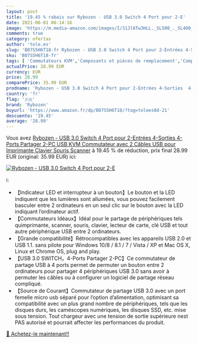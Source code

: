 ```yaml
---
layout: post
title: '19.45 % rabais sur Rybozen - USB 3.0 Switch 4 Port pour 2-E'
date: 2021-06-01 06:14:16
image: 'https://m.media-amazon.com/images/I/31Jl6Tw3HLL._SL500_._SL400_.jpg'
comments: true
category: ofertas
author: 'tole.es'
slug: 'B07S5H6T18-fr Rybozen - USB 3.0 Switch 4 Port pour 2-Entrées 4-Sorties...'
sku: 'B07S5H6T18-fr'
tags: [ 'Commutateurs KVM','Composants et pièces de remplacement','Composants externes','Informatique','rybozen', ]
actualPrice: 28.99 EUR
currency: EUR
price: 28.99
comparePrice: 35.99 EUR
prodname: 'Rybozen - USB 3.0 Switch 4 Port pour 2-Entrées 4-Sorties  4-Ports Partager 2-PC USB KVM Commutateur avec 2 Câbles USB pour Imprimante Clavier Souris Scanner'
country: 'fr'
flag: '🇫🇷'
brand: 'Rybozen'
buyurl: 'https://www.amazon.fr/dp/B07S5H6T18/?tag=tolees0d-21'
descuento: '19.45'
average: '28.99'
---
```


Vous avez [Rybozen - USB 3.0 Switch 4 Port pour 2-Entrées 4-Sorties  4-Ports Partager 2-PC USB KVM Commutateur avec 2 Câbles USB pour Imprimante Clavier Souris Scanner](https://www.amazon.fr/dp/B07S5H6T18/?tag=tolees0d-21)  à  19.45 % de réduction, prix final  28.99 EUR (original: 35.99 EUR) ici:

[![Rybozen - USB 3.0 Switch 4 Port pour 2-E](https://m.media-amazon.com/images/I/31Jl6Tw3HLL._SL500_._SL400_.jpg)](https://www.amazon.fr/dp/B07S5H6T18/?tag=tolees0d-21)

ℹ️:

- 【Indicateur LED et interrupteur à un bouton】Le bouton et la LED indiquent que les lumières sont allumées, vous pouvez facilement basculer entre 2 ordinateurs en un seul clic sur le bouton avec la LED indiquant l’ordinateur actif.
- 【Commutateurs Idéaux】Idéal pour le partage de périphériques tels quimprimante, scanner, souris, clavier, lecteur de carte, clé USB et tout autre périphérique USB entre 2 ordinateurs.
- 【Grande compatibilité】Rétrocompatibles avec les appareils USB 2.0 et USB 1.1. sans pilote pour Windows 10/8 / 8.1 / 7 / Vista / XP et Mac OS X, Linux et Chrome OS, plug and play.
- 【USB 3.0 SWITCH，4-Ports Partager 2-PC】Ce commutateur de partage USB à 4 ports permet de permuter un bouton entre 2 ordinateurs pour partager 4 périphériques USB 3.0 sans avoir à permuter les câbles ou à configurer un logiciel de partage réseau compliqué.
- 【Source de Courant】Commutateur de partage USB 3.0 avec un port femelle micro usb séparé pour l’option d’alimentation, optimisant sa compatibilité avec un plus grand nombre de périphériques, tels que les disques durs, les caméscopes numériques, les disques SSD, etc. mise sous tension. Tout chargeur avec une tension de sortie supérieure nest PAS autorisé et pourrait affecter les performances du produit.

[🛒 Achetez-le maintenant!!](https://www.amazon.fr/dp/B07S5H6T18/?tag=tolees0d-21)
